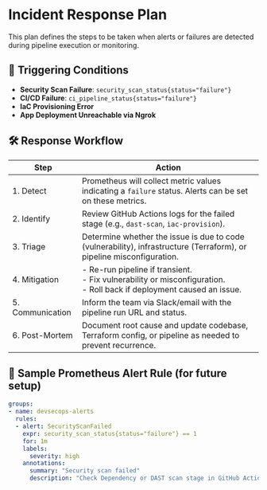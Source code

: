 # Incident Response Plan

This plan defines the steps to be taken when alerts or failures are detected during pipeline execution or monitoring.

## 🔔 Triggering Conditions

- **Security Scan Failure**: `security_scan_status{status="failure"}`
- **CI/CD Failure**: `ci_pipeline_status{status="failure"}`
- **IaC Provisioning Error**
- **App Deployment Unreachable via Ngrok**

## 🛠️ Response Workflow

| Step | Action |
|------|--------|
| 1. Detect | Prometheus will collect metric values indicating a `failure` status. Alerts can be set on these metrics. |
| 2. Identify | Review GitHub Actions logs for the failed stage (e.g., `dast-scan`, `iac-provision`). |
| 3. Triage | Determine whether the issue is due to code (vulnerability), infrastructure (Terraform), or pipeline misconfiguration. |
| 4. Mitigation | - Re-run pipeline if transient.<br>- Fix vulnerability or misconfiguration.<br>- Roll back if deployment caused an issue. |
| 5. Communication | Inform the team via Slack/email with the pipeline run URL and status. |
| 6. Post-Mortem | Document root cause and update codebase, Terraform config, or pipeline as needed to prevent recurrence. |

## 🔧 Sample Prometheus Alert Rule (for future setup)

```yaml
groups:
- name: devsecops-alerts
  rules:
  - alert: SecurityScanFailed
    expr: security_scan_status{status="failure"} == 1
    for: 1m
    labels:
      severity: high
    annotations:
      summary: "Security scan failed"
      description: "Check Dependency or DAST scan stage in GitHub Actions"
